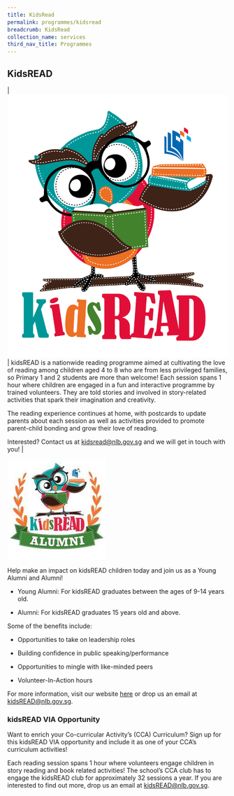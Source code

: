 ```yaml
---
title: KidsRead
permalink: programmes/kidsread
breadcrumb: KidsRead
collection_name: services
third_nav_title: Programmes
---
```


## **KidsREAD**

| ![KidsRead Logo](/images/kidsread/KidsREAD_logo_modified.png) | kidsREAD is a nationwide reading programme aimed at cultivating the love of reading among children aged 4 to 8 who are from less privileged families, so Primary 1 and 2 students are more than welcome! Each session spans 1 hour where children are engaged in a fun and interactive programme by trained volunteers. They are told stories and involved in story-related activities that spark their imagination and creativity.

The reading experience continues at home, with postcards to update parents about each session as well as activities provided to promote parent-child bonding and grow their love of reading.

Interested? Contact us at [kidsread@nlb.gov.sg](mailto:kidsread@nlb.gov.sg) and we will get in touch with you! |

![KidsRead Alumni Logo](/images/kidsread/kidsREAD_alumni.jpg)

Help make an impact on kidsREAD children today and join us as a Young Alumni and Alumni!

* Young Alumni: For kidsREAD graduates between the ages of 9-14 years old.

*  Alumni: For kidsREAD graduates 15 years old and above.

Some of the benefits include:

* Opportunities to take on leadership roles

* Building confidence in public speaking/performance

* Opportunities to mingle with like-minded peers

* Volunteer-In-Action hours

For more information, visit our website [here](https://go.gov.sg/nlb-kidsreadalumni) or drop us an email at [kidsREAD@nlb.gov.sg](mailto:kidsREAD@nlb.gov.sg).

### **kidsREAD VIA Opportunity**

Want to enrich your Co-curricular Activity’s (CCA) Curriculum? Sign up for this kidsREAD VIA opportunity and include it as one of your CCA’s curriculum activities!

Each reading session spans 1 hour where volunteers engage children in story reading and book related activities! The school’s CCA club has to engage the kidsREAD club for approximately 32 sessions a year. If you are interested to find out more, drop us an email at [kidsREAD@nlb.gov.sg](mailto:kidsREAD@nlb.gov.sg).